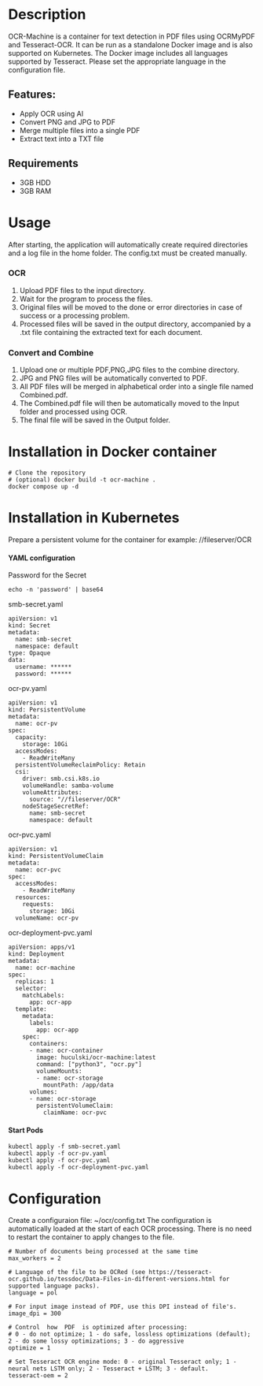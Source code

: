 
# Description
OCR-Machine is a container for text detection in PDF files using OCRMyPDF and Tesseract-OCR.
It can be run as a standalone Docker image and is also supported on Kubernetes.
The Docker image includes all languages supported by Tesseract. Please set the appropriate language in the configuration file.

## Features:
- Apply OCR using AI
- Convert PNG and JPG to PDF
- Merge multiple files into a single PDF
- Extract text into a TXT file

## Requirements
- 3GB HDD
- 3GB RAM

# Usage
After starting, the application will automatically create required directories and a log file in the home folder.
The config.txt must be created manually.

### OCR
1. Upload PDF files to the input directory.
2. Wait for the program to process the files.
3. Original files will be moved to the done or error directories in case of success or a processing problem.
4. Processed files will be saved in the output directory, accompanied by a .txt file containing the extracted text for each document.

### Convert and Combine
1. Upload one or multiple PDF,PNG,JPG files to the combine directory.
2. JPG and PNG files will be automatically converted to PDF.
3. All PDF files will be merged in alphabetical order into a single file named Combined.pdf.
4. The Combined.pdf file will then be automatically moved to the Input folder and processed using OCR.
5. The final file will be saved in the Output folder.

# Installation in Docker container
```
# Clone the repository
# (optional) docker build -t ocr-machine .
docker compose up -d
```
# Installation in Kubernetes
Prepare a persistent volume for the container for example: //fileserver/OCR
#### YAML configuration

Password for the Secret
```
echo -n 'password' | base64
```
smb-secret.yaml
```
apiVersion: v1
kind: Secret
metadata:
  name: smb-secret
  namespace: default
type: Opaque
data:
  username: ******
  password: ******
```
ocr-pv.yaml
```
apiVersion: v1
kind: PersistentVolume
metadata:
  name: ocr-pv
spec:
  capacity:
    storage: 10Gi
  accessModes:
    - ReadWriteMany
  persistentVolumeReclaimPolicy: Retain
  csi:
    driver: smb.csi.k8s.io
    volumeHandle: samba-volume
    volumeAttributes:
      source: "//fileserver/OCR"
    nodeStageSecretRef:
      name: smb-secret
      namespace: default
```
ocr-pvc.yaml
```
apiVersion: v1
kind: PersistentVolumeClaim
metadata:
  name: ocr-pvc
spec:
  accessModes:
    - ReadWriteMany
  resources:
    requests:
      storage: 10Gi
  volumeName: ocr-pv
```
ocr-deployment-pvc.yaml
```
apiVersion: apps/v1
kind: Deployment
metadata:
  name: ocr-machine
spec:
  replicas: 1
  selector:
    matchLabels:
      app: ocr-app
  template:
    metadata:
      labels:
        app: ocr-app
    spec:
      containers:
      - name: ocr-container
        image: huculski/ocr-machine:latest
        command: ["python3", "ocr.py"]
        volumeMounts:
        - name: ocr-storage
          mountPath: /app/data
      volumes:
      - name: ocr-storage
        persistentVolumeClaim:
          claimName: ocr-pvc
```
#### Start Pods
```
kubectl apply -f smb-secret.yaml
kubectl apply -f ocr-pv.yaml
kubectl apply -f ocr-pvc.yaml  
kubectl apply -f ocr-deployment-pvc.yaml
```

# Configuration
Create a configuraion file: ~/ocr/config.txt
The configuration is automatically loaded at the start of each OCR processing. There is no need to restart the container to apply changes to the file.
```
# Number of documents being processed at the same time
max_workers = 2

# Language of the file to be OCRed (see https://tesseract-ocr.github.io/tessdoc/Data-Files-in-different-versions.html for supported language packs).
language = pol

# For input image instead of PDF, use this DPI instead of file's.
image_dpi = 300

# Control  how  PDF  is optimized after processing:
# 0 - do not optimize; 1 - do safe, lossless optimizations (default); 2 - do some lossy optimizations; 3 - do aggressive
optimize = 1

# Set Tesseract OCR engine mode: 0 - original Tesseract only; 1 - neural nets LSTM only; 2 - Tesseract + LSTM; 3 - default.
tesseract-oem = 2
```
